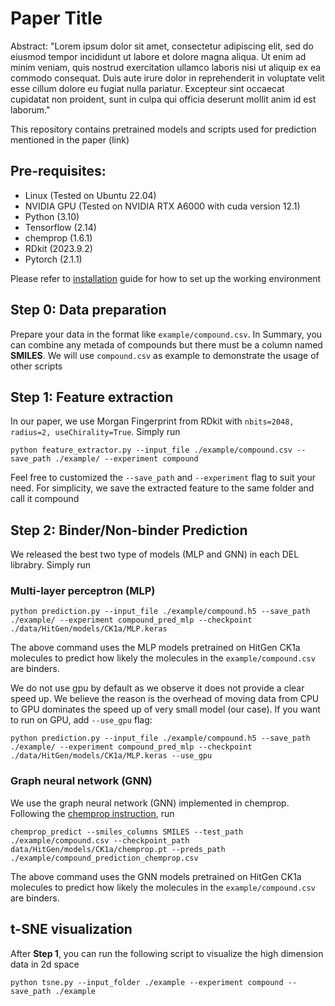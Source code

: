 # Paper Title
Abstract:
"Lorem ipsum dolor sit amet, consectetur adipiscing elit, sed do eiusmod tempor incididunt ut labore et dolore magna aliqua. Ut enim ad minim veniam, quis nostrud exercitation ullamco laboris nisi ut aliquip ex ea commodo consequat. Duis aute irure dolor in reprehenderit in voluptate velit esse cillum dolore eu fugiat nulla pariatur. Excepteur sint occaecat cupidatat non proident, sunt in culpa qui officia deserunt mollit anim id est laborum."

This repository contains pretrained models and scripts used for prediction mentioned in the paper (link)

## Pre-requisites:
- Linux (Tested on Ubuntu 22.04)
- NVIDIA GPU (Tested on NVIDIA RTX A6000 with cuda version 12.1)
- Python (3.10)
- Tensorflow (2.14)
- chemprop (1.6.1)
- RDkit (2023.9.2)
- Pytorch (2.1.1)
  
Please refer to [installation](docs/INSTALLATION.md) guide for how to set up the working environment



## Step 0: Data preparation
Prepare your data in the format like `example/compound.csv`. In Summary, you can combine any metada of compounds but there must be a column named **SMILES**. We will use `compound.csv` as example to demonstrate the usage of other scripts


## Step 1: Feature extraction
In our paper, we use Morgan Fingerprint from RDkit with `nbits=2048, radius=2, useChirality=True`. Simply run
```
python feature_extractor.py --input_file ./example/compound.csv --save_path ./example/ --experiment compound
```
Feel free to customized the `--save_path` and `--experiment` flag to suit your need. For simplicity, we save the extracted feature to the same folder and call it compound

## Step 2: Binder/Non-binder Prediction
We released the best two type of models (MLP and GNN) in each DEL librabry. Simply run
### Multi-layer perceptron (MLP)
```
python prediction.py --input_file ./example/compound.h5 --save_path ./example/ --experiment compound_pred_mlp --checkpoint ./data/HitGen/models/CK1a/MLP.keras
```
The above command uses the MLP models pretrained on HitGen CK1a molecules to predict how likely the molecules in the `example/compound.csv` are binders.

We do not use gpu by default as we observe it does not provide a clear speed up. We believe the reason is the overhead of moving data from CPU to GPU dominates the speed up of very small model (our case). If you want to run on GPU, add `--use_gpu` flag:
```
python prediction.py --input_file ./example/compound.h5 --save_path ./example/ --experiment compound_pred_mlp --checkpoint ./data/HitGen/models/CK1a/MLP.keras --use_gpu
```


### Graph neural network (GNN)
We use the graph neural network (GNN) implemented in chemprop. Following the [chemprop instruction](https://github.com/chemprop/chemprop#predicting),  run
```
chemprop_predict --smiles_columns SMILES --test_path ./example/compound.csv --checkpoint_path data/HitGen/models/CK1a/chemprop.pt --preds_path ./example/compound_prediction_chemprop.csv
```
The above command uses the GNN models pretrained on HitGen CK1a molecules to predict how likely the molecules in the `example/compound.csv` are binders.

## t-SNE visualization
After **Step 1**, you can run the following script to visualize the high dimension data in 2d space
```
python tsne.py --input_folder ./example --experiment compound --save_path ./example
```












